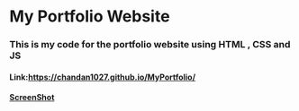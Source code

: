 # My Portfolio Website 
### This is my code for the portfolio website using HTML , CSS and JS 
#### Link:https://chandan1027.github.io/MyPortfolio/
#### [ScreenShot](https://github.com/chandan1027/MyPortfolio/blob/main/chandan.png?raw=true)
